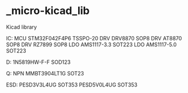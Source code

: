 # _micro-kicad_lib
Kicad library

IC:
MCU    STM32F042F4P6    TSSPO-20
DRV    DRV8870          SOP8
DRV    AT8870           SOP8
DRV    RZ7899           SOP8
LDO    AMS1117-3.3      SOT223
LDO    AMS1117-5.0      SOT223

D:
1N5819HW-F-F    SOD123

Q:
NPN    MMBT3904LT1G    SOT23

ESD:
PESD3V3L4UG    SOT353
PESD5V0L4UG    SOT353
